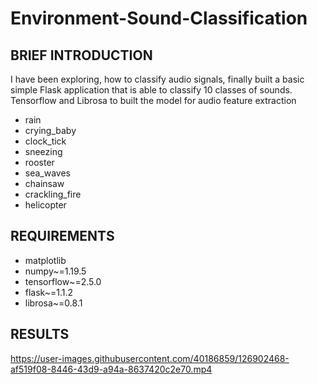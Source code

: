 # Environment-Sound-Classification

## BRIEF INTRODUCTION
I have been exploring, how to classify audio signals, finally built a basic simple Flask application that is able to classify 10 classes of sounds. Tensorflow and Librosa to built the model for audio feature extraction

- rain
- crying_baby
- clock_tick
- sneezing
- rooster
- sea_waves
- chainsaw
- crackling_fire
- helicopter

## REQUIREMENTS 

- matplotlib
- numpy~=1.19.5
- tensorflow~=2.5.0
- flask~=1.1.2
- librosa~=0.8.1

## RESULTS

https://user-images.githubusercontent.com/40186859/126902468-af519f08-8446-43d9-a94a-8637420c2e70.mp4


